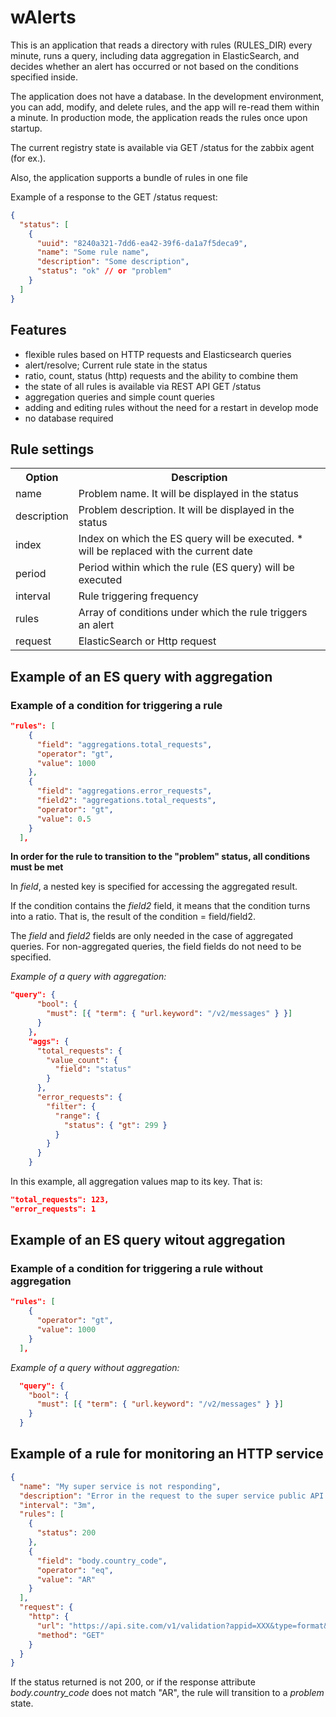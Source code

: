 # wAlerts

This is an application that reads a directory with rules (RULES_DIR) every minute, runs a query, including data aggregation in ElasticSearch, and decides whether an alert has occurred or not based on the conditions specified inside.

The application does not have a database. In the development environment, you can add, modify, and delete rules, and the app will re-read them within a minute. In production mode, the application reads the rules once upon startup.

The current registry state is available via GET /status for the zabbix agent (for ex.).

Also, the application supports a bundle of rules in one file

Example of a response to the GET /status request:

```json
{
  "status": [
    {
      "uuid": "8240a321-7dd6-ea42-39f6-da1a7f5deca9",
      "name": "Some rule name",
      "description": "Some description",
      "status": "ok" // or "problem"
    }
  ]
}
```

## Features

- flexible rules based on HTTP requests and Elasticsearch queries
- alert/resolve; Current rule state in the status
- ratio, count, status (http) requests and the ability to combine them
- the state of all rules is available via REST API GET /status
- aggregation queries and simple count queries
- adding and editing rules without the need for a restart in develop mode
- no database required

## Rule settings

<table>
    <tr>
        <th>Option</th>
        <th>Description</th>
    </tr>
    <tr>
        <td>name</td>
        <td>Problem name. It will be displayed in the status</td>
    </tr>
    <tr>
        <td>description</td>
        <td>Problem description. It will be displayed in the status</td>
    </tr>
    <tr>
        <td>index</td>
        <td>Index on which the ES query will be executed. * will be replaced with the current date</td>
    </tr>
    <tr>
        <td>period</td>
        <td>Period within which the rule (ES query) will be executed</td>
    </tr>
    <tr>
        <td>interval</td>
        <td>Rule triggering frequency</td>
    </tr>
    <tr>
        <td>rules</td>
        <td>Array of conditions under which the rule triggers an alert</td>
    </tr>
    <tr>
        <td>request</td>
        <td>ElasticSearch or Http request</td>
    </tr>
</table>

## Example of an ES query with aggregation

### Example of a condition for triggering a rule

```json
"rules": [
    {
      "field": "aggregations.total_requests",
      "operator": "gt",
      "value": 1000
    },
    {
      "field": "aggregations.error_requests",
      "field2": "aggregations.total_requests",
      "operator": "gt",
      "value": 0.5
    }
  ],
```
__In order for the rule to transition to the "problem" status, all conditions must be met__

In _field_, a nested key is specified for accessing the aggregated result.

If the condition contains the _field2_ field, it means that the condition turns into a ratio. That is, the result of the condition = field/field2.

The _field_ and _field2_ fields are only needed in the case of aggregated queries. For non-aggregated queries, the field fields do not need to be specified.

_Example of a query with aggregation:_

```json
"query": {
      "bool": {
        "must": [{ "term": { "url.keyword": "/v2/messages" } }]
      }
    },
    "aggs": {
      "total_requests": {
        "value_count": {
          "field": "status"
        }
      },
      "error_requests": {
        "filter": {
          "range": {
            "status": { "gt": 299 }
          }
        }
      }
    }
```

In this example, all aggregation values map to its key. That is:

```json
"total_requests": 123,
"error_requests": 1
```

## Example of an ES query witout aggregation

### Example of a condition for triggering a rule without aggregation

```json
"rules": [
    {
      "operator": "gt",
      "value": 1000
    }
  ],
```

_Example of a query without aggregation:_

```json
  "query": {
    "bool": {
      "must": [{ "term": { "url.keyword": "/v2/messages" } }]
    }
  }
```

## Example of a rule for monitoring an HTTP service

```json
{
  "name": "My super service is not responding",
  "description": "Error in the request to the super service public API. Status code: {}, country code: {}",
  "interval": "3m",
  "rules": [
    {
      "status": 200
    },
    {
      "field": "body.country_code",
      "operator": "eq",
      "value": "AR"
    }
  ],
  "request": {
    "http": {
      "url": "https://api.site.com/v1/validation?appid=XXX&type=format&phone_number=541152730593",
      "method": "GET"
    }
  }
}
```

If the status returned is not 200, or if the response attribute _body.country_code_ does not match "AR", the rule will transition to a _problem_ state.